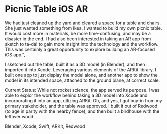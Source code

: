 # Picnic Table iOS AR

We had just cleaned up the yard and cleared a space for a table and chairs. She just wanted something from Ikea. I wanted to build my own picnic table. It would cost more in materials, be more time-confusing, and may be a disaster in the end. I had also been interested in taking an AR app from sketch to ta-da! to gain more insight into the technology and the workflow. This was certainly a great opportunity to explore building an AR-focused iOS app.",

I sketched out the table, built it as a 3D model (in Blender), and then imported it into Xcode. Leveraging various elements of the ARKit library, I built one app to just display the model alone, and another app to show the model in its intended space, attached to the ground plane, at correct scale.

Current Status: While not rocket science, the app served its purpose. I was able to explor the workflow behind taking a 3D model into Xcode and incorporating it into an app, utlizing ARKit. Oh, and yes, I got buy-in from my primary stakeholder, and the table was approved. I built it out of Redwood (to age in parity with the nearby fence), and then built a birdhouse with the leftover wood.

Blender, Xcode, Swift, ARKit, Redwood
